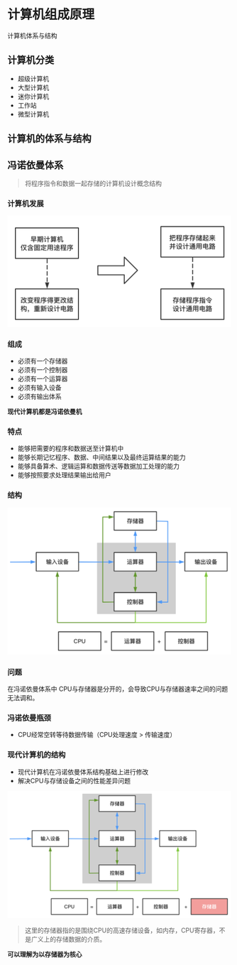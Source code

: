 # 计算机组成原理

计算机体系与结构



## 计算机分类

- 超级计算机
- 大型计算机
- 迷你计算机
- 工作站
- 微型计算机





## 计算机的体系与结构



## 冯诺依曼体系

> 将程序指令和数据一起存储的计算机设计概念结构



### 计算机发展

![计算机发展](img/计算机发展.png)



### 组成

- 必须有一个存储器
- 必须有一个控制器
- 必须有一个运算器
- 必须有输入设备
- 必须有输出体系

**现代计算机都是冯诺依曼机**



### 特点

- 能够把需要的程序和数据送至计算机中
- 能够长期记忆程序、数据、中间结果以及最终运算结果的能力
- 能够具备算术、逻辑运算和数据传送等数据加工处理的能力
- 能够按照要求处理结果输出给用户



### 结构

![冯诺依曼体系结构](img/冯诺依曼体系结构.png)



### 问题

在冯诺依曼体系中 CPU与存储器是分开的，会导致CPU与存储器速率之间的问题无法调和。



### 冯诺依曼瓶颈

- CPU经常空转等待数据传输（CPU处理速度 > 传输速度）



### 现代计算机的结构

- 现代计算机在冯诺依曼体系结构基础上进行修改
- 解决CPU与存储设备之间的性能差异问题 



![现代计算机结构](img/现代计算机结构.png)

> 这里的存储器指的是围绕CPU的高速存储设备，如内存，CPU寄存器，不是广义上的存储数据的介质。

**可以理解为以存储器为核心**